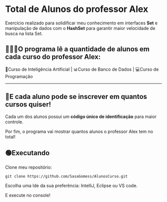 # Total de Alunos do professor Alex

Exercício realizado para solidificar meu conhecimento em interfaces **Set** e manipulação de dados com o **HashSet** para garantir maior velocidade de busca na lista Set.

👨🏽‍🏫O programa lê a quantidade de alunos em cada curso do professor Alex:
---
🤖Curso de Inteligência Artificial |
📊Curso de Banco de Dados |
💻Curso de Programação
***
📌E cada aluno pode se inscrever em quantos cursos quiser!
---
Cada um dos alunos possui um **código único de identificação** para maior controle.

Por fim, o programa vai mostrar quantos alunos o professor Alex tem no total! 

<h2>🟢Executando</h2>
Clone meu repositório:

````git clone https://github.com/SasaGomess/AlunosCurso.git````

Escolha uma Ide da sua preferência: IntelliJ, Eclipse ou VS code.

E execute no console!
